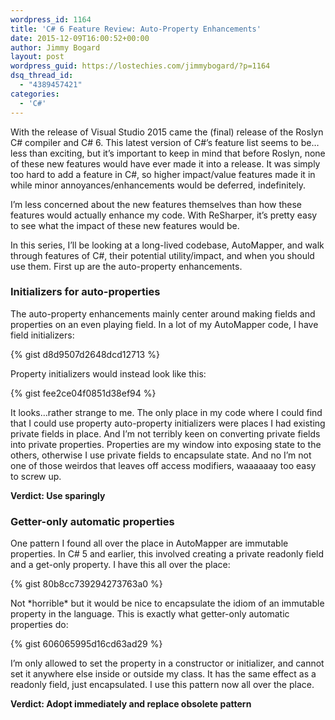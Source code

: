 ```yaml
---
wordpress_id: 1164
title: 'C# 6 Feature Review: Auto-Property Enhancements'
date: 2015-12-09T16:00:52+00:00
author: Jimmy Bogard
layout: post
wordpress_guid: https://lostechies.com/jimmybogard/?p=1164
dsq_thread_id:
  - "4389457421"
categories:
  - 'C#'
---
```

With the release of Visual Studio 2015 came the (final) release of the Roslyn C# compiler and C# 6. This latest version of C#&#8217;s feature list seems to be&#8230;less than exciting, but it&#8217;s important to keep in mind that before Roslyn, none of these new features would have ever made it into a release. It was simply too hard to add a feature in C#, so higher impact/value features made it in while minor annoyances/enhancements would be deferred, indefinitely.

I&#8217;m less concerned about the new features themselves than how these features would actually enhance my code. With ReSharper, it&#8217;s pretty easy to see what the impact of these new features would be.

In this series, I&#8217;ll be looking at a long-lived codebase, AutoMapper, and walk through features of C#, their potential utility/impact, and when you should use them. First up are the auto-property enhancements.

### Initializers for auto-properties

The auto-property enhancements mainly center around making fields and properties on an even playing field. In a lot of my AutoMapper code, I have field initializers:

{% gist d8d9507d2648dcd12713 %}

Property initializers would instead look like this:

{% gist fee2ce04f0851d38ef94 %}

It looks&#8230;rather strange to me. The only place in my code where I could find that I could use property auto-property initializers were places I had existing private fields in place. And I&#8217;m not terribly keen on converting private fields into private properties. Properties are my window into exposing state to the others, otherwise I use private fields to encapsulate state. And no I&#8217;m not one of those weirdos that leaves off access modifiers, waaaaaay too easy to screw up.

**Verdict: Use sparingly**

### Getter-only automatic properties

One pattern I found all over the place in AutoMapper are immutable properties. In C# 5 and earlier, this involved creating a private readonly field and a get-only property. I have this all over the place:

{% gist 80b8cc739294273763a0 %}

Not \*horrible\* but it would be nice to encapsulate the idiom of an immutable property in the language. This is exactly what getter-only automatic properties do:

{% gist 606065995d16cd63ad29 %}

I&#8217;m only allowed to set the property in a constructor or initializer, and cannot set it anywhere else inside or outside my class. It has the same effect as a readonly field, just encapsulated. I use this pattern now all over the place.

**Verdict: Adopt immediately and replace obsolete pattern**